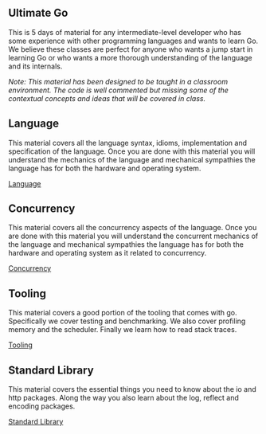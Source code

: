 ## Ultimate Go
This is 5 days of material for any intermediate-level developer who has some experience with other programming languages and wants to learn Go. We believe these classes are perfect for anyone who wants a jump start in learning Go or who wants a more thorough understanding of the language and its internals.

*Note: This material has been designed to be taught in a classroom environment. The code is well commented but missing some of the contextual concepts and ideas that will be covered in class.*

## Language
This material covers all the language syntax, idioms, implementation and specification of the language. Once you are done with this material you will understand the mechanics of the language and mechanical sympathies the language has for both the hardware and operating system. 

[Language](language/README.md)

## Concurrency
This material covers all the concurrency aspects of the language. Once you are done with this material you will understand the concurrent mechanics of the language and mechanical sympathies the language has for both the hardware and operating system as it related to concurrency.

[Concurrency](concurrency/README.md)

## Tooling
This material covers a good portion of the tooling that comes with go. Specifically we cover testing and benchmarking. We also cover profiling memory and the scheduler. Finally we learn how to read stack traces.

[Tooling](tooling/README.md)

## Standard Library
This material covers the essential things you need to know about the io and http packages. Along the way you also learn about the log, reflect and encoding packages.

[Standard Library](stdlib/README.md)
